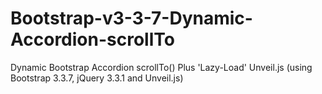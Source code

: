 # Bootstrap-v3-3-7-Dynamic-Accordion-scrollTo
Dynamic Bootstrap Accordion scrollTo() Plus 'Lazy-Load' Unveil.js (using Bootstrap 3.3.7, jQuery 3.3.1 and Unveil.js)
